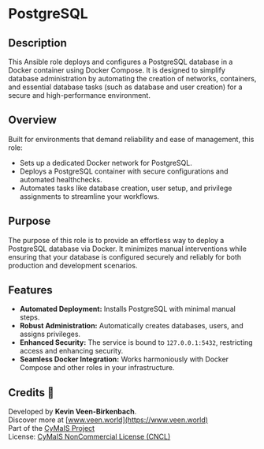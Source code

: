 # PostgreSQL

## Description

This Ansible role deploys and configures a PostgreSQL database in a Docker container using Docker Compose. It is designed to simplify database administration by automating the creation of networks, containers, and essential database tasks (such as database and user creation) for a secure and high-performance environment.

## Overview

Built for environments that demand reliability and ease of management, this role:
- Sets up a dedicated Docker network for PostgreSQL.
- Deploys a PostgreSQL container with secure configurations and automated healthchecks.
- Automates tasks like database creation, user setup, and privilege assignments to streamline your workflows.

## Purpose

The purpose of this role is to provide an effortless way to deploy a PostgreSQL database via Docker. It minimizes manual interventions while ensuring that your database is configured securely and reliably for both production and development scenarios.

## Features

- **Automated Deployment:** Installs PostgreSQL with minimal manual steps.
- **Robust Administration:** Automatically creates databases, users, and assigns privileges.
- **Enhanced Security:** The service is bound to `127.0.0.1:5432`, restricting access and enhancing security.
- **Seamless Docker Integration:** Works harmoniously with Docker Compose and other roles in your infrastructure.

## Credits 📝

Developed by **Kevin Veen-Birkenbach**.  
Discover more at [www.veen.world](https://www.veen.world)  
Part of the [CyMaIS Project](https://github.com/kevinveenbirkenbach/cymais)  
License: [CyMaIS NonCommercial License (CNCL)](https://s.veen.world/cncl)